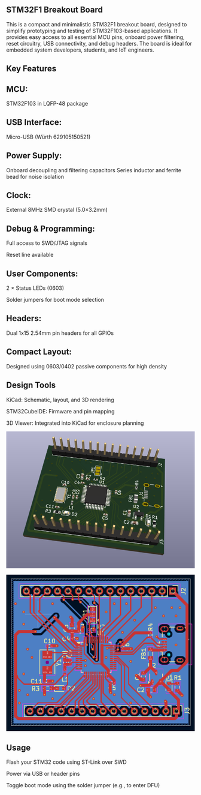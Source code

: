 ## STM32F1 Breakout Board

This is a compact and minimalistic STM32F1 breakout board, designed to simplify prototyping and testing of STM32F103-based 
applications. It provides easy access to all essential MCU pins, onboard power filtering, reset circuitry, USB connectivity, 
and debug headers. The board is ideal for embedded system developers, students, and IoT engineers.

## Key Features

## MCU: 
STM32F103 in LQFP-48 package

## USB Interface:
Micro-USB (Würth 629105150521)

## Power Supply:
Onboard decoupling and filtering capacitors
Series inductor and ferrite bead for noise isolation

## Clock:

External 8MHz SMD crystal (5.0×3.2mm)

## Debug & Programming:

Full access to SWD/JTAG signals

Reset line available

## User Components:

2 × Status LEDs (0603)

Solder jumpers for boot mode selection

## Headers:

Dual 1x15 2.54mm pin headers for all GPIOs

## Compact Layout:

Designed using 0603/0402 passive components for high density

## Design Tools
KiCad: Schematic, layout, and 3D rendering

STM32CubeIDE: Firmware and pin mapping

3D Viewer: Integrated into KiCad for enclosure planning

![image.alt](https://github.com/mypin99/STM32_Basic-Embedded-Hardware-Projects/blob/main/STM32F1%20Breakout%20Board/STM32F1%20Breakout%20board%203D%20View.png?raw=true)

![image.alt](https://github.com/mypin99/STM32_Basic-Embedded-Hardware-Projects/blob/main/STM32F1%20Breakout%20Board/STM32F1%20Breakout%20board%20pcb%20layout.png?raw=true)

## Usage
Flash your STM32 code using ST-Link over SWD

Power via USB or header pins

Toggle boot mode using the solder jumper (e.g., to enter DFU)

